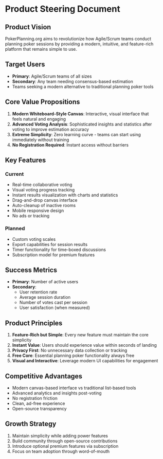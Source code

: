 # Product Steering Document

## Product Vision
PokerPlanning.org aims to revolutionize how Agile/Scrum teams conduct planning poker sessions by providing a modern, intuitive, and feature-rich platform that remains simple to use.

## Target Users
- **Primary**: Agile/Scrum teams of all sizes
- **Secondary**: Any team needing consensus-based estimation
- Teams seeking a modern alternative to traditional planning poker tools

## Core Value Propositions
1. **Modern Whiteboard-Style Canvas**: Interactive, visual interface that feels natural and engaging
2. **Advanced Voting Analysis**: Sophisticated insights and statistics after voting to improve estimation accuracy
3. **Extreme Simplicity**: Zero learning curve - teams can start using immediately without training
4. **No Registration Required**: Instant access without barriers

## Key Features
### Current
- Real-time collaborative voting
- Visual voting progress tracking
- Instant results visualization with charts and statistics
- Drag-and-drop canvas interface
- Auto-cleanup of inactive rooms
- Mobile responsive design
- No ads or tracking

### Planned
- Custom voting scales
- Export capabilities for session results
- Timer functionality for time-boxed discussions
- Subscription model for premium features

## Success Metrics
- **Primary**: Number of active users
- **Secondary**: 
  - User retention rate
  - Average session duration
  - Number of votes cast per session
  - User satisfaction (when measured)

## Product Principles
1. **Feature-Rich but Simple**: Every new feature must maintain the core simplicity
2. **Instant Value**: Users should experience value within seconds of landing
3. **Privacy First**: No unnecessary data collection or tracking
4. **Free Core**: Essential planning poker functionality always free
5. **Visual and Interactive**: Leverage modern UI capabilities for engagement

## Competitive Advantages
- Modern canvas-based interface vs traditional list-based tools
- Advanced analytics and insights post-voting
- No registration friction
- Clean, ad-free experience
- Open-source transparency

## Growth Strategy
1. Maintain simplicity while adding power features
2. Build community through open-source contributions
3. Introduce optional premium features via subscription
4. Focus on team adoption through word-of-mouth